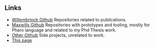 ## Links

- [Willembrinck Github](github.com/Willembrinck) Repositories related to publications.
- [Maxwills Github](github.com/maxwills) Repositories with prototypes and tooling, mostly for Pharo language and related to my Phd Thesis work.
- [Other Github](github.com/maxwills) Side projects, unrelated to work.
- [This page](www.willembrinck.com)

<!---

Commented previous contents.

For more details see [Basic writing and formatting syntax](https://docs.github.com/en/github/writing-on-github/getting-started-with-writing-and-formatting-on-github/basic-writing-and-formatting-syntax).

### Jekyll Themes

Your Pages site will use the layout and styles from the Jekyll theme you have selected in your [repository settings](https://github.com/Willembrinck/willembrinck.github.io/settings/pages). The name of this theme is saved in the Jekyll `_config.yml` configuration file.

### Support or Contact

Having trouble with Pages? Check out our [documentation](https://docs.github.com/categories/github-pages-basics/) or [contact support](https://support.github.com/contact) and we’ll help you sort it out.

-->
